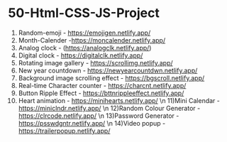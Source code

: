 # 50-Html-CSS-JS-Project

1) Random-emoji - https://emojigen.netlify.app/
2) Month-Calender -https://moncalender.netlify.app/
3) Analog clock - (https://analogclk.netlify.app/)
4) Digital clock - https://digitalclk.netlify.app/
5) Rotating image gallery - https://scrollimg.netlify.app/
6) New year countdown - https://newyearcountdwn.netlify.app/
7) Background image scrolling effect - https://bgscroll.netlify.app/
8) Real-time Character counter - https://charcnt.netlify.app/
9) Button Ripple Effect - https://bttnrippleeffect.netlify.app/
10) Heart animation - https://minihearts.netlify.app/ \n
11)Mini Calendar - https://miniclndr.netlify.app/ \n
12)Random Colour Generator - https://clrcode.netlify.app/ \n
13)Password Generator - https://psswdgntr.netlify.app/ \n
14)Video popup - https://trailerpopup.netlify.app/
